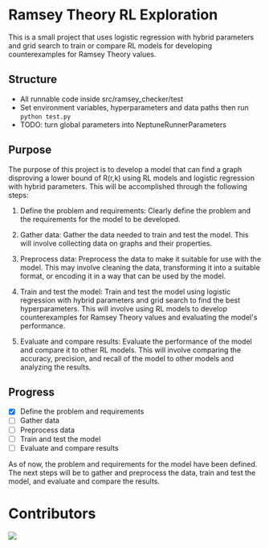 # Ramsey Theory RL Exploration

This is a small project that uses logistic regression with hybrid parameters and grid search to train or compare RL models for developing counterexamples for Ramsey Theory values.

## Structure
- All runnable code inside src/ramsey_checker/test
- Set environment variables, hyperparameters and data paths then run `python test.py`
- TODO: turn global parameters into NeptuneRunnerParameters

## Purpose

The purpose of this project is to develop a model that can find a graph disproving a lower bound of R(r,k) using RL models and logistic regression with hybrid parameters. This will be accomplished through the following steps:

1. Define the problem and requirements: Clearly define the problem and the requirements for the model to be developed.

2. Gather data: Gather the data needed to train and test the model. This will involve collecting data on graphs and their properties.

3. Preprocess data: Preprocess the data to make it suitable for use with the model. This may involve cleaning the data, transforming it into a suitable format, or encoding it in a way that can be used by the model.

4. Train and test the model: Train and test the model using logistic regression with hybrid parameters and grid search to find the best hyperparameters. This will involve using RL models to develop counterexamples for Ramsey Theory values and evaluating the model's performance.

5. Evaluate and compare results: Evaluate the performance of the model and compare it to other RL models. This will involve comparing the accuracy, precision, and recall of the model to other models and analyzing the results.

## Progress

- [x] Define the problem and requirements
- [ ] Gather data
- [ ] Preprocess data
- [ ] Train and test the model
- [ ] Evaluate and compare results

As of now, the problem and requirements for the model have been defined. The next steps will be to gather and preprocess the data, train and test the model, and evaluate and compare the results.

# Contributors
<a href="https://github.com/aLehav/RamseyTheoryRL/graphs/contributors">
  <img src="https://contrib.rocks/image?repo=aLehav/RamseyTheoryRL" />
</a>